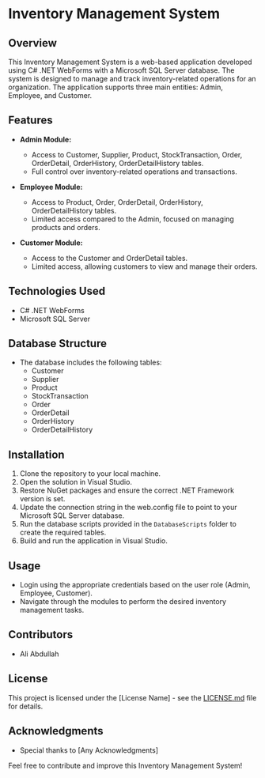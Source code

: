 # Inventory Management System

## Overview
This Inventory Management System is a web-based application developed using C# .NET WebForms with a Microsoft SQL Server database. The system is designed to manage and track inventory-related operations for an organization. The application supports three main entities: Admin, Employee, and Customer.

## Features
- **Admin Module:**
  - Access to Customer, Supplier, Product, StockTransaction, Order, OrderDetail, OrderHistory, OrderDetailHistory tables.
  - Full control over inventory-related operations and transactions.

- **Employee Module:**
  - Access to Product, Order, OrderDetail, OrderHistory, OrderDetailHistory tables.
  - Limited access compared to the Admin, focused on managing products and orders.

- **Customer Module:**
  - Access to the Customer and OrderDetail tables.
  - Limited access, allowing customers to view and manage their orders.

## Technologies Used
- C# .NET WebForms
- Microsoft SQL Server

## Database Structure
- The database includes the following tables:
  - Customer
  - Supplier
  - Product
  - StockTransaction
  - Order
  - OrderDetail
  - OrderHistory
  - OrderDetailHistory

## Installation
1. Clone the repository to your local machine.
2. Open the solution in Visual Studio.
3. Restore NuGet packages and ensure the correct .NET Framework version is set.
4. Update the connection string in the web.config file to point to your Microsoft SQL Server database.
5. Run the database scripts provided in the `DatabaseScripts` folder to create the required tables.
6. Build and run the application in Visual Studio.

## Usage
- Login using the appropriate credentials based on the user role (Admin, Employee, Customer).
- Navigate through the modules to perform the desired inventory management tasks.

## Contributors
- Ali Abdullah

## License
This project is licensed under the [License Name] - see the [LICENSE.md](LICENSE.md) file for details.

## Acknowledgments
- Special thanks to [Any Acknowledgments]

Feel free to contribute and improve this Inventory Management System!
